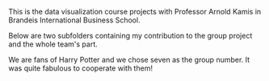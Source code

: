 This is the data visualization course projects with Professor Arnold Kamis in Brandeis International Business School.

Below are two subfolders containing my contribution to the group project and the whole team's part.

We are fans of Harry Potter and we chose seven as the group number. It was quite fabulous to cooperate with them!
